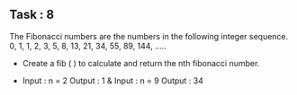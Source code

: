 ## Task : 8

The Fibonacci numbers are the numbers in the following integer sequence. 0, 1, 1, 2, 3, 5, 8, 13, 21, 34, 55, 89, 144, .....

- Create a fib ( ) to calculate and return the nth fibonacci number.

- Input : n = 2 Output : 1 &
  Input : n = 9 Output : 34